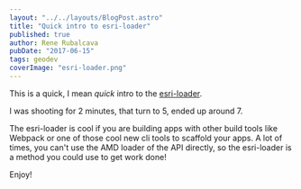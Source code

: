 ```yaml
---
layout: "../../layouts/BlogPost.astro"
title: "Quick intro to esri-loader"
published: true
author: Rene Rubalcava
pubDate: "2017-06-15"
tags: geodev
coverImage: "esri-loader.png"
---
```


This is a quick, I mean _quick_ intro to the [esri-loader](https://github.com/esri/esri-loader).

I was shooting for 2 minutes, that turn to 5, ended up around 7.

The esri-loader is cool if you are building apps with other build tools like Webpack or one of those cool new cli tools to scaffold your apps. A lot of times, you can't use the AMD loader of the API directly, so the esri-loader is a method you could use to get work done!

Enjoy!

<lite-youtube videoid="VQvawbS0tz0"></lite-youtube>
